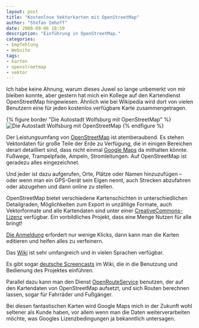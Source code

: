 ```yaml
---
layout: post
title: "Kostenlose Vektorkarten mit OpenStreetMap"
author: "Stefan Imhoff"
date: 2008-09-06 18:59
description: "Einführung in OpenStreetMap."
categories:
- Empfehlung
- Website
tags:
- karten
- openstreetmap
- vektor
---
```


Ich habe keine Ahnung, warum dieses Juwel so lange unbemerkt von mir bleiben konnte, aber gestern hat mich ein Kollege auf den Kartendienst OpenStreetMap hingewiesen. Ähnlich wie bei Wikipedia wird dort von vielen Benutzern eine für jeden kostenlos verfügbare Karte zusammengetragen.

{% figure border "Die Autostadt Wolfsburg mit OpenStreetMap" %}
<img src="{{ 'artikel/openstreetmap.jpg' | asset_path }}" alt="Die Autostadt Wolfsburg mit OpenStreetMap" />
{% endfigure %}

Der Leistungsumfang von [OpenStreetMap](http://www.openstreetmap.org/ "OpenStreetMap") ist atemberaubend. Es stehen Vektordaten für große Teile der Erde zu Verfügung, die in einigen Bereichen derart detailliert sind, dass nicht einmal [Google Maps](https://maps.google.de/ "Google Maps") da mithalten könnte. Fußwege, Trampelpfade, Ampeln, Stromleitungen. Auf OpenStreetMap ist geradezu alles eingezeichnet.

Und jeder ist dazu aufgerufen, Orte, Plätze oder Namen hinzuzufügen – oder wenn man ein GPS-Gerät sein Eigen nennt, auch Strecken abzufahren oder abzugehen und dann online zu stellen.

OpenStreetMap bietet verschiedene Kartenschichten in unterschiedlichen Detailgraden, Möglichkeiten zum Export in unzählige Formate, auch Vektorformate und alle Kartendaten sind unter einer [CreativeCommons-Lizenz](http://creativecommons.org/licenses/by-sa/2.0/ "Creative Commons Attribution-Share Alike 2.0 Generic") verfügbar. Ein vorbildliches Projekt, dass eine Menge Nutzen für alle bringt!

[Die Anmeldung](https://www.openstreetmap.org/user/new) erfordert nur wenige Klicks, dann kann man die Karten editieren und helfen alles zu verfeinern.

Das [Wiki](http://wiki.openstreetmap.org/wiki/Main_Page) ist sehr umfangreich und in vielen Sprachen verfügbar.

Es gibt sogar [deutsche Screencasts](http://wiki.openstreetmap.org/wiki/WikiProject_Germany/Screencasts) im Wiki, die in die Benutzung und Bedienung des Projektes einführen.

Parallel dazu kann man den Dienst [OpenRouteService](http://openrouteservice.org/ "OpenLS Route Service with free OSM data") benutzen, der auf den Kartendaten von OpenStreetMap aufsetzt, und sich Routen berechnen lassen, sogar für Fahrräder und Fußgänger.

Bei diesen fantastischen Karten wird Google Maps mich in der Zukunft wohl seltener als Kunde haben, vor allem wenn man die Daten weiterverarbeiten möchte, was Googles Lizenzbedingungen ja bekanntlich untersagen.
